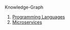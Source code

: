 Knowledge-Graph

1. [Programming Languages](Programming&#32;Languages)
2. [Microservices](Microservices)